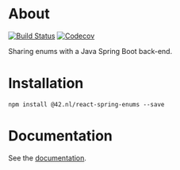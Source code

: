 # About

[![Build Status](https://travis-ci.org/42BV/mad-spring-enum.svg?branch=master)](https://travis-ci.org/42BV/mad-spring-enum)
[![Codecov](https://codecov.io/gh/42BV/mad-spring-enum/branch/master/graph/badge.svg)](https://codecov.io/gh/42BV/mad-spring-enum)

Sharing enums with a Java Spring Boot back-end.

# Installation

`npm install @42.nl/react-spring-enums --save`

# Documentation

See the [documentation](https://42bv.github.io/react-spring-enums/).
